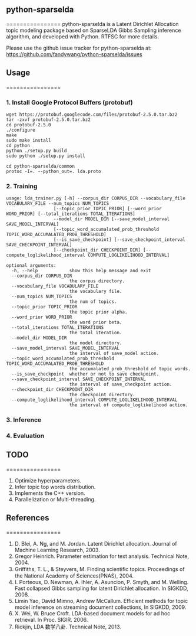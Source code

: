 ## python-sparselda
================
python-sparselda is a Latent Dirichlet Allocation topic modeling package based on SparseLDA Gibbs Sampling inference algorithm, and developed with Python. 
RTFSC for more details.

Please use the github issue tracker for python-sparselda at:
https://github.com/fandywang/python-sparselda/issues

## Usage
================
### 1. Install Google Protocol Buffers (protobuf)
    wget https://protobuf.googlecode.com/files/protobuf-2.5.0.tar.bz2
    tar -zxvf protobuf-2.5.0.tar.bz2
    cd protobuf-2.5.0
    ./configure
    make
    sudo make install
    cd python
    python ./setup.py build
    sudo python ./setup.py install
    
    cd python-sparselda/common
    protoc -I=. --python_out=. lda.proto

### 2. Training
    usage: lda_trainer.py [-h] --corpus_dir CORPUS_DIR --vocabulary_file VOCABULARY_FILE --num_topics NUM_TOPICS
                      [--topic_prior TOPIC_PRIOR] [--word_prior WORD_PRIOR] [--total_iterations TOTAL_ITERATIONS] 
                      --model_dir MODEL_DIR [--save_model_interval SAVE_MODEL_INTERVAL]
                      [--topic_word_accumalated_prob_threshold TOPIC_WORD_ACCUMALATED_PROB_THRESHOLD]
                      [--is_save_checkpoint] [--save_checkpoint_interval SAVE_CHECKPOINT_INTERVAL]
                      [--checkpoint_dir CHECKPOINT_DIR] [--compute_loglikelihood_interval COMPUTE_LOGLIKELIHOOD_INTERVAL]

    optional arguments:
      -h, --help            show this help message and exit
      --corpus_dir CORPUS_DIR
                            the corpus directory.
      --vocabulary_file VOCABULARY_FILE
                            the vocabulary file.
      --num_topics NUM_TOPICS
                            the num of topics.
      --topic_prior TOPIC_PRIOR
                            the topic prior alpha.
      --word_prior WORD_PRIOR
                            the word prior beta.
      --total_iterations TOTAL_ITERATIONS
                            the total iteration.
      --model_dir MODEL_DIR
                            the model directory.
      --save_model_interval SAVE_MODEL_INTERVAL
                            the interval of save_model action.
      --topic_word_accumalated_prob_threshold TOPIC_WORD_ACCUMALATED_PROB_THRESHOLD
                            the accumalated_prob_threshold of topic words.
      --is_save_checkpoint  whether or not to save checkpoint.
      --save_checkpoint_interval SAVE_CHECKPOINT_INTERVAL
                            the interval of save_checkpoint action.
      --checkpoint_dir CHECKPOINT_DIR
                            the checkpoint directory.
      --compute_loglikelihood_interval COMPUTE_LOGLIKELIHOOD_INTERVAL
                            the interval of compute_loglikelihood action.    
### 3. Inference
### 4. Evaluation

## TODO
================
1. Optimize hyperparameters.
2. Infer topic top words distribution.
3. Implements the C++ version.
4. Parallelization or Multi-threading.

## References
================
1. D. Blei, A. Ng, and M. Jordan. Latent Dirichlet allocation. Journal of Machine Learning Research, 2003.
2. Gregor Heinrich. Parameter estimation for text analysis. Technical Note, 2004.
3. Griﬃths, T. L., & Steyvers, M. Finding scientiﬁc topics. Proceedings of the National Academy of Sciences(PNAS), 2004.
4. I. Porteous, D. Newman, A. Ihler, A. Asuncion, P. Smyth, and M. Welling. Fast collapsed Gibbs sampling for latent Dirichlet allocation. In SIGKDD, 2008.
5. Limin Yao, David Mimno, Andrew McCallum. Efficient methods for topic model inference on streaming document collections, In SIGKDD, 2009.
7. X. Wei, W. Bruce Croft. LDA-based document models for ad hoc retrieval. In Proc. SIGIR. 2006.
8. Rickjin, LDA 数学八卦. Technical Note, 2013.
